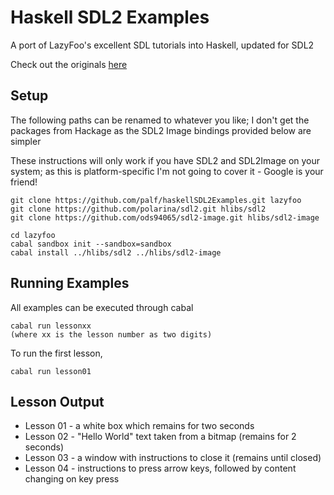 # Haskell SDL2 Examples

A port of LazyFoo's excellent SDL tutorials into Haskell, updated for SDL2

Check out the originals [here](http://lazyfoo.net/tutorials/SDL/index.php)

## Setup

The following paths can be renamed to whatever you like; I don't get the packages from Hackage as the SDL2 Image bindings provided below are simpler

These instructions will only work if you have SDL2 and SDL2Image on your system; as this is platform-specific I'm not going to cover it - Google is your friend!

    git clone https://github.com/palf/haskellSDL2Examples.git lazyfoo
    git clone https://github.com/polarina/sdl2.git hlibs/sdl2
    git clone https://github.com/ods94065/sdl2-image.git hlibs/sdl2-image

    cd lazyfoo
    cabal sandbox init --sandbox=sandbox
    cabal install ../hlibs/sdl2 ../hlibs/sdl2-image

## Running Examples

All examples can be executed through cabal

    cabal run lessonxx
    (where xx is the lesson number as two digits)

To run the first lesson,

    cabal run lesson01

## Lesson Output

* Lesson 01 - a white box which remains for two seconds
* Lesson 02 - "Hello World" text taken from a bitmap (remains for 2 seconds)
* Lesson 03 - a window with instructions to close it (remains until closed)
* Lesson 04 - instructions to press arrow keys, followed by content changing on key press

